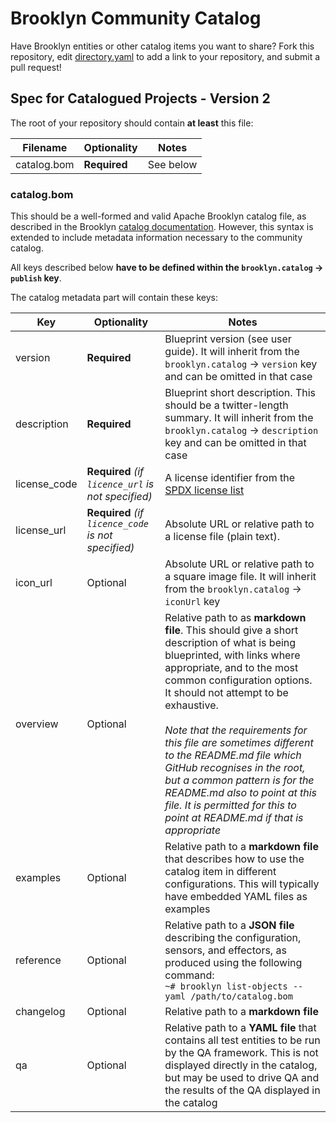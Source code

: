 Brooklyn Community Catalog
==========================

Have Brooklyn entities or other catalog items you want to share? Fork this
repository, edit [directory.yaml](directory.yaml) to add a link to your
repository, and submit a pull request! 

## Spec for Catalogued Projects - Version 2

The root of your repository should contain **at least** this file:

| Filename     | Optionality                     | Notes                                                         |
|--------------|---------------------------------|---------------------------------------------------------------|
| catalog.bom  | **Required**                    | See below                                                     |

### catalog.bom

This should be a well-formed and valid Apache Brooklyn catalog file, as described in the Brooklyn [catalog documentation](http://brooklyn.incubator.apache.org/v/latest/ops/catalog/index.html). However, this syntax is extended to include metadata information necessary to the community catalog.

All keys described below **have to be defined within the `brooklyn.catalog` -> `publish` key**.

The catalog metadata part will contain these keys:

| Key              | Optionality | Notes                                                                                                                                                         |
|------------------|-------------|---------------------------------------------------------------------------------------------------------------------------------------------------------------|
| version          | **Required** | Blueprint version (see user guide). It will inherit from the `brooklyn.catalog` -> `version` key and can be omitted in that case |
| description      | **Required** | Blueprint short description. This should be a twitter-length summary. It will inherit from the `brooklyn.catalog` -> `description` key and can be omitted in that case |
| license_code     | **Required** *(if `licence_url` is not specified)* | A license identifier from the [SPDX license list](http://spdx.org/licenses/) |
| license_url      | **Required** *(if `licence_code` is not specified)* | Absolute URL or relative path to a license file (plain text). |
| icon_url         | Optional    | Absolute URL or relative path to a square image file. It will inherit from the `brooklyn.catalog` -> `iconUrl` key  |
| overview         | Optional    | Relative path to as **markdown file**. This should give a short description of what is being blueprinted, with links where appropriate, and to the most common configuration options. It should not attempt to be exhaustive.<br/><br/>*Note that the requirements for this file are sometimes different to the README.md file which GitHub recognises in the root, but a common pattern is for the README.md also to point at this file.  It is permitted for this to point at README.md if that is appropriate* |
| examples         | Optional    | Relative path to a **markdown file** that describes how to use the catalog item in different configurations. This will typically have embedded YAML files as examples |
| reference        | Optional    | Relative path to a **JSON file** describing the configuration, sensors, and effectors, as produced using the following command:<br/>```~# brooklyn list-objects --yaml /path/to/catalog.bom``` |
| changelog        | Optional    | Relative path to a **markdown file** |
| qa               | Optional    | Relative path to a **YAML file** that contains all test entities to be run by the QA framework. This is not displayed directly in the catalog, but may be used to drive QA and the results of the QA displayed in the catalog |

